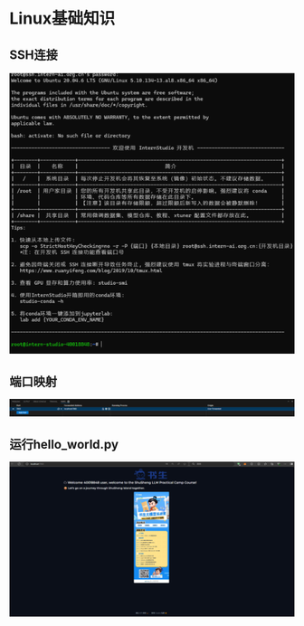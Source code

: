 # Linux基础知识

## SSH连接

![image](./images/task1-ssh连接.png)

## 端口映射

![image](./images/task1-端口映射.png)

## 运行hello_world.py

![image](./images/task1-运行hello_world.py.png)
